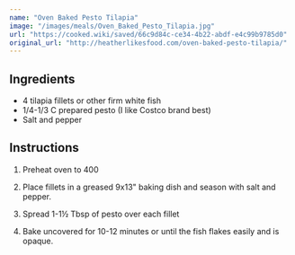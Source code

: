 ```yaml
---
name: "Oven Baked Pesto Tilapia"
image: "/images/meals/Oven_Baked_Pesto_Tilapia.jpg"
url: "https://cooked.wiki/saved/66c9d84c-ce34-4b22-abdf-e4c99b9785d0"
original_url: "http://heatherlikesfood.com/oven-baked-pesto-tilapia/"
---
```


## Ingredients

- 4 tilapia fillets or other firm white fish
- 1/4-1/3 C prepared pesto (I like Costco brand best)
- Salt and pepper

## Instructions

1. Preheat oven to 400

2. Place fillets in a greased 9x13" baking dish and season with salt and pepper.

3. Spread 1-1½ Tbsp of pesto over each fillet

4. Bake uncovered for 10-12 minutes or until the fish flakes easily and is opaque.
